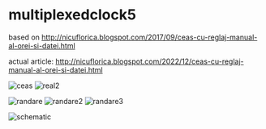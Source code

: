 # multiplexedclock5
based on http://nicuflorica.blogspot.com/2017/09/ceas-cu-reglaj-manual-al-orei-si-datei.html

actual article: http://nicuflorica.blogspot.com/2022/12/ceas-cu-reglaj-manual-al-orei-si-datei.html

![ceas](https://blogger.googleusercontent.com/img/b/R29vZ2xl/AVvXsEhJ3RuGoCXhJdqbUnpH9SurIYl-u99Hp58TfhCiyFKpZdwpZ0zR6xsessytOPa9l44oM7bKAWnjwOZ3wSb9vc1bHiOA_52uOj9BFX2wKbuu01ncQCwMenn2nWoFDmriWUOImZ0cnM-6xMQkXFRRHf9jiuZ9NWUxmEamk6mexP1qazyuHxr1WaTjdA33ow/w200-h150/ceas_ora.jpg)
![real2](https://blogger.googleusercontent.com/img/b/R29vZ2xl/AVvXsEhNwV0bcbahBeMWj_cYOLqhQTbtxsvNJaBTg1GuJuOVOnAowhTWmmDbzpNJS9WDfMuuiHZOJwdt1ds7N3LTBreCUZ_qnfMRRKKD9SPVFq_esHmDU5umGdtx6n7FPA1mOU2a714HskBhDxVT4TrFpcuDtjpc4IS8yJ82UObUmeIhOIV2B6aSmI7p7OVCkA/s320/ceas_real_2.jpg)

![randare](https://blogger.googleusercontent.com/img/b/R29vZ2xl/AVvXsEjmnHuyb93EzDeIwGOn0ZEqcr9HRjX03_Tbcnj1nKwU9UldVTF_uw9B42ccPRdf4MLJ-t5xW1E_X_YwZFBBQ4B9lHpMp4kK92OM19SJGyDLDntnV-WlQU4aWexljWyZpVdD7WT9sPBy9QlUy_mdYPp1ACqKBg-e7I55-ZfHlWoyy-F6mSUCSQNFrcH7bg/w200-h91/ceas_3D_2.png)
![randare2](https://blogger.googleusercontent.com/img/b/R29vZ2xl/AVvXsEgGBP2HptddPu3Mez48LM6AF8uaDTslYcvFJSryoWmU1nENo0QuVooGHmFnlyXKWo9KOQoFA0iFHgGsvoq9mbkv-X9a18WcP2tE4uRbzJQbnipQ9B-NSQn8bspbbnppoeJosQTo2WTlmOqJ0I495thi1KjWNYGi2P6XeDftQuRPODDxw6Qrr6fR8zENzw/w200-h81/ceas_3D_1.png)
![randare3](https://blogger.googleusercontent.com/img/b/R29vZ2xl/AVvXsEiJkv-B8Ewj_2qYap9dPSyQnKGF3JaGcBFVueJPSJoZwVLGr48o2VdVbs73IIyxLyFuvxEJnscv0dxx9u3CUcDl5kCYdjQdCeA5OYLDbAu_22bv59InDhTTPG3Nq5QoGmOeEUENwA-VCHUqbfSO95EuPrMwls8pSVB9i4-UKfIc1mLS0F0JTVR8olHgpg/w200-h83/ceas_3D_4.png)

![schematic](https://blogger.googleusercontent.com/img/b/R29vZ2xl/AVvXsEiRx103UDVP4_YIZoK_x9Wk2dWKcuKKpMpu34ropgpymukaCH0FcvQh_IorOwszl0rSN7bXF6jlqTigFuOouG3NLW272hbcLYABOTISgZioeoVv61dukrL2FwBH4Q8CtbvtiPM5yxDBx_QwS7c_mrjpa7xcA1x9tSlngQoLtS2XTnAqn_sooc6BY5oJbw/s1170/Schematic_Ceas-LED-7-Segmente-1__Digit-3-intors_V3_2022_zvonacfirst.png)



